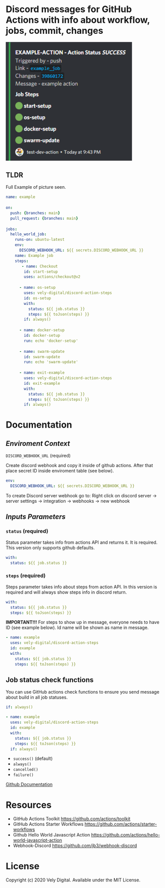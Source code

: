 # Discord messages for GitHub Actions with info about workflow, jobs,  commit, changes


<img src="./docs/images/example-success.png" width="400" title="Slack Example #1">

## TLDR
Full Example of picture seen.

```yaml
name: example

on:
  push: {branches: main}
  pull_request: {branches: main}

jobs:
  hello_world_job:
    runs-on: ubuntu-latest
    env:
      DISCORD_WEBHOOK_URL: ${{ secrets.DISCORD_WEBHOOK_URL }}
    name: Example job
    steps:
       - name: Checkout
        id: start-setup
        uses: actions/checkout@v2

      - name: os-setup
        uses: vely-digital/discord-action-steps
        id: os-setup
        with:
          status: ${{ job.status }}
          steps: ${{ toJson(steps) }}
        if: always()
      
      - name: docker-setup
        id: docker-setup
        run: echo 'docker-setup'
        
      - name: swarm-update
        id: swarm-update
        run: echo 'swarm-update'

      - name: exit-example
        uses: vely-digital/discord-action-steps 
        id: exit-example
        with:
          status: ${{ job.status }}
          steps: ${{ toJson(steps) }}
        if: always()

```

# Documentation

## *Enviroment Context*

`DISCORD_WEBHOOK_URL` (required)

Create discord webhook and copy it inside of github actions. After that place secret ID inside enviroment table (see below). 


```yaml
env:
  DISCORD_WEBHOOK_URL: ${{ secrets.DISCORD_WEBHOOK_URL }}
```

To create Discord server webhook go to: Right click on discord server -> server settings -> integration -> webhooks -> new webhook

## *Inputs Parameters*

### `status` (required)

Status parameter takes info from actions API and returns it. It is required. This version only supports github defaults. 

```yaml
with:
  status: ${{ job.status }}
```

### `steps` (required)

Steps parameter takes info about steps from action API. In this version is required and will always show steps info in discord return.

```yaml
with:
  status: ${{ job.status }}
  steps: ${{ toJson(steps) }}
```

**IMPORTANT!!!** For steps to show up in message, everyone needs to have ID (see example below). Id name will be shown as name in message.

```yaml
- name: example
  uses: vely-digital/discord-action-steps
  id: example
  with:
    status: ${{ job.status }}
    steps: ${{ toJson(steps) }}
```

## Job status check functions

You can use GitHub actions check functions to ensure you send message about build in all job statuses.

```yaml
if: always()
```

```yaml
- name: example
  uses: vely-digital/discord-action-steps
  id: example
  with:
    status: ${{ job.status }}
    steps: ${{ toJson(steps) }}
  if: always()
```

* `success()` (default)
* `always()`
* `cancelled()`
* `failure()`

[Github Documentation](https://docs.github.com/en/free-pro-team@latest/actions/reference/context-and-expression-syntax-for-github-actions#job-status-check-functions)

# Resources

* GitHub Actions Toolkit https://github.com/actions/toolkit
* GitHub Actions Starter Workflows https://github.com/actions/starter-workflows
* Github Hello World Javascript Action https://github.com/actions/hello-world-javascript-action
* Webhook-Discord https://github.com/jb3/webhook-discord

# License
Copyright (c) 2020 Vely Digital. Available under the MIT License.
